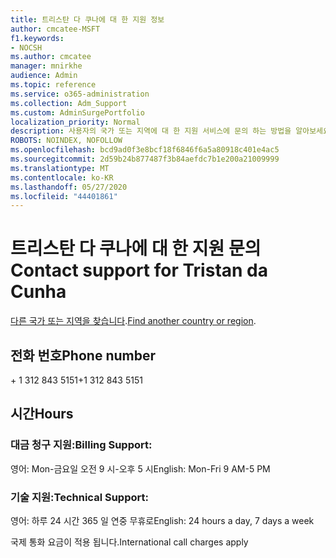 ```yaml
---
title: 트리스탄 다 쿠나에 대 한 지원 정보
author: cmcatee-MSFT
f1.keywords:
- NOCSH
ms.author: cmcatee
manager: mnirkhe
audience: Admin
ms.topic: reference
ms.service: o365-administration
ms.collection: Adm_Support
ms.custom: AdminSurgePortfolio
localization_priority: Normal
description: 사용자의 국가 또는 지역에 대 한 지원 서비스에 문의 하는 방법을 알아보세요.
ROBOTS: NOINDEX, NOFOLLOW
ms.openlocfilehash: bcd9ad0f3e8bcf18f6846f6a5a80918c401e4ac5
ms.sourcegitcommit: 2d59b24b877487f3b84aefdc7b1e200a21009999
ms.translationtype: MT
ms.contentlocale: ko-KR
ms.lasthandoff: 05/27/2020
ms.locfileid: "44401861"
---
```

# <a name="contact-support-for-tristan-da-cunha"></a><span data-ttu-id="c09d0-103">트리스탄 다 쿠나에 대 한 지원 문의</span><span class="sxs-lookup"><span data-stu-id="c09d0-103">Contact support for Tristan da Cunha</span></span>

<span data-ttu-id="c09d0-104">[다른 국가 또는 지역을 찾습니다](../contact-support-for-business-products.md).</span><span class="sxs-lookup"><span data-stu-id="c09d0-104">[Find another country or region](../contact-support-for-business-products.md).</span></span>

## <a name="phone-number"></a><span data-ttu-id="c09d0-105">전화 번호</span><span class="sxs-lookup"><span data-stu-id="c09d0-105">Phone number</span></span>
<span data-ttu-id="c09d0-106">+ 1 312 843 5151</span><span class="sxs-lookup"><span data-stu-id="c09d0-106">+1 312 843 5151</span></span>

## <a name="hours"></a><span data-ttu-id="c09d0-107">시간</span><span class="sxs-lookup"><span data-stu-id="c09d0-107">Hours</span></span>
### <a name="billing-support"></a><span data-ttu-id="c09d0-108">대금 청구 지원:</span><span class="sxs-lookup"><span data-stu-id="c09d0-108">Billing Support:</span></span>

<span data-ttu-id="c09d0-109">영어: Mon-금요일 오전 9 시-오후 5 시</span><span class="sxs-lookup"><span data-stu-id="c09d0-109">English: Mon-Fri 9 AM-5 PM</span></span>

### <a name="technical-support"></a><span data-ttu-id="c09d0-110">기술 지원:</span><span class="sxs-lookup"><span data-stu-id="c09d0-110">Technical Support:</span></span>

<span data-ttu-id="c09d0-111">영어: 하루 24 시간 365 일 연중 무휴로</span><span class="sxs-lookup"><span data-stu-id="c09d0-111">English: 24 hours a day, 7 days a week</span></span>

<span data-ttu-id="c09d0-112">국제 통화 요금이 적용 됩니다.</span><span class="sxs-lookup"><span data-stu-id="c09d0-112">International call charges apply</span></span>
